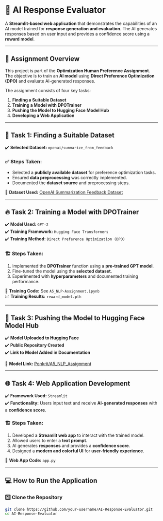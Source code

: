 # 🤖 AI Response Evaluator

A **Streamlit-based web application** that demonstrates the capabilities of an AI model trained for **response generation and evaluation**. The AI generates responses based on user input and provides a confidence score using a **reward model**.

---

## 📌 **Assignment Overview**
This project is part of the **Optimization Human Preference Assignment**. The objective is to train an **AI model** using **Direct Preference Optimization (DPO)** and evaluate AI-generated responses.

The assignment consists of four key tasks:
1. **Finding a Suitable Dataset**
2. **Training a Model with DPOTrainer**
3. **Pushing the Model to Hugging Face Model Hub**
4. **Developing a Web Application**

---

## 🎯 **Task 1: Finding a Suitable Dataset**
✔️ **Selected Dataset:** `openai/summarize_from_feedback`

### ✅ **Steps Taken:**
- Selected a **publicly available dataset** for preference optimization tasks.
- Ensured **data preprocessing** was correctly implemented.
- Documented the **dataset source** and preprocessing steps.

📂 **Dataset Used:** [OpenAI Summarization Feedback Dataset](https://huggingface.co/datasets/openai/summarize_from_feedback)

---

## 🔥 **Task 2: Training a Model with DPOTrainer**
✔️ **Model Used:** `GPT-2`  
✔️ **Training Framework:** `Hugging Face Transformers`  
✔️ **Training Method:** `Direct Preference Optimization (DPO)`

### 🏗️ **Steps Taken:**
1. Implemented the **DPOTrainer** function using a **pre-trained GPT model**.
2. Fine-tuned the model using the **selected dataset**.
3. Experimented with **hyperparameters** and documented training performance.

📜 **Training Code:** See `A5_NLP-Assignment.ipynb`  
📈 **Training Results:** `reward_model.pth`

---

## 🚀 **Task 3: Pushing the Model to Hugging Face Model Hub**
✔️ **Model Uploaded to Hugging Face**  
✔️ **Public Repository Created**  
✔️ **Link to Model Added in Documentation**

🔗 **Model Link:** [Ponkrit/A5_NLP_Assignment](https://huggingface.co/Ponkrit/A5_NLP_Assignment)

---

## 🌐 **Task 4: Web Application Development**
✔️ **Framework Used:** `Streamlit`  
✔️ **Functionality:** Users input text and receive **AI-generated responses** with a **confidence score**.

### 🏗️ **Steps Taken:**
1. Developed a **Streamlit web app** to interact with the trained model.
2. Allowed users to enter a **text prompt**.
3. AI generates **responses** and provides a **confidence score**.
4. Designed a **modern and colorful UI** for **user-friendly experience**.

📜 **Web App Code:** `app.py`

---

## 💻 **How to Run the Application**
### 1️⃣ **Clone the Repository**
```bash
git clone https://github.com/your-username/AI-Response-Evaluator.git
cd AI-Response-Evaluator
